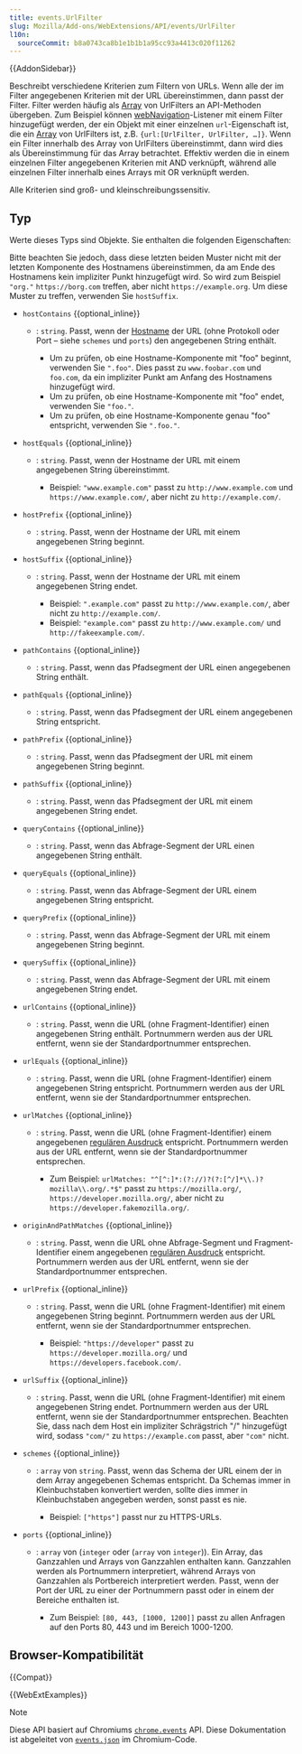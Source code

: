```yaml
---
title: events.UrlFilter
slug: Mozilla/Add-ons/WebExtensions/API/events/UrlFilter
l10n:
  sourceCommit: b8a0743ca8b1e1b1b1a95cc93a4413c020f11262
---
```


{{AddonSidebar}}

Beschreibt verschiedene Kriterien zum Filtern von URLs. Wenn alle der im Filter angegebenen Kriterien mit der URL übereinstimmen, dann passt der Filter. Filter werden häufig als [Array](/de/docs/Web/JavaScript/Reference/Global_Objects/Array) von UrlFilters an API-Methoden übergeben. Zum Beispiel können [webNavigation](/de/docs/Mozilla/Add-ons/WebExtensions/API/webNavigation)-Listener mit einem Filter hinzugefügt werden, der ein Objekt mit einer einzelnen `url`-Eigenschaft ist, die ein [Array](/de/docs/Web/JavaScript/Reference/Global_Objects/Array) von UrlFilters ist, z.B. `{url:[UrlFilter, UrlFilter, …]}`. Wenn ein Filter innerhalb des Array von UrlFilters übereinstimmt, dann wird dies als Übereinstimmung für das Array betrachtet. Effektiv werden die in einem einzelnen Filter angegebenen Kriterien mit AND verknüpft, während alle einzelnen Filter innerhalb eines Arrays mit OR verknüpft werden.

Alle Kriterien sind groß- und kleinschreibungssensitiv.

## Typ

Werte dieses Typs sind Objekte. Sie enthalten die folgenden Eigenschaften:

Bitte beachten Sie jedoch, dass diese letzten beiden Muster nicht mit der letzten Komponente des Hostnamens übereinstimmen, da am Ende des Hostnamens kein impliziter Punkt hinzugefügt wird. So wird zum Beispiel `"org."` `https://borg.com` treffen, aber nicht `https://example.org`. Um diese Muster zu treffen, verwenden Sie `hostSuffix`.

- `hostContains` {{optional_inline}}

  - : `string`. Passt, wenn der [Hostname](/de/docs/Web/API/HTMLAnchorElement/hostname) der URL (ohne Protokoll oder Port – siehe `schemes` und `ports`) den angegebenen String enthält.

    - Um zu prüfen, ob eine Hostname-Komponente mit "foo" beginnt, verwenden Sie `".foo"`. Dies passt zu `www.foobar.com` und `foo.com`, da ein impliziter Punkt am Anfang des Hostnamens hinzugefügt wird.
    - Um zu prüfen, ob eine Hostname-Komponente mit "foo" endet, verwenden Sie `"foo."`.
    - Um zu prüfen, ob eine Hostname-Komponente genau "foo" entspricht, verwenden Sie `".foo."`.

- `hostEquals` {{optional_inline}}

  - : `string`. Passt, wenn der Hostname der URL mit einem angegebenen String übereinstimmt.

    - Beispiel: `"www.example.com"` passt zu `http://www.example.com` und `https://www.example.com/`, aber nicht zu `http://example.com/`.

- `hostPrefix` {{optional_inline}}
  - : `string`. Passt, wenn der Hostname der URL mit einem angegebenen String beginnt.
- `hostSuffix` {{optional_inline}}

  - : `string`. Passt, wenn der Hostname der URL mit einem angegebenen String endet.

    - Beispiel: `".example.com"` passt zu `http://www.example.com/`, aber nicht zu `http://example.com/`.
    - Beispiel: `"example.com"` passt zu `http://www.example.com/` und `http://fakeexample.com/`.

- `pathContains` {{optional_inline}}
  - : `string`. Passt, wenn das Pfadsegment der URL einen angegebenen String enthält.
- `pathEquals` {{optional_inline}}
  - : `string`. Passt, wenn das Pfadsegment der URL einem angegebenen String entspricht.
- `pathPrefix` {{optional_inline}}
  - : `string`. Passt, wenn das Pfadsegment der URL mit einem angegebenen String beginnt.
- `pathSuffix` {{optional_inline}}
  - : `string`. Passt, wenn das Pfadsegment der URL mit einem angegebenen String endet.
- `queryContains` {{optional_inline}}
  - : `string`. Passt, wenn das Abfrage-Segment der URL einen angegebenen String enthält.
- `queryEquals` {{optional_inline}}
  - : `string`. Passt, wenn das Abfrage-Segment der URL einem angegebenen String entspricht.
- `queryPrefix` {{optional_inline}}
  - : `string`. Passt, wenn das Abfrage-Segment der URL mit einem angegebenen String beginnt.
- `querySuffix` {{optional_inline}}
  - : `string`. Passt, wenn das Abfrage-Segment der URL mit einem angegebenen String endet.
- `urlContains` {{optional_inline}}
  - : `string`. Passt, wenn die URL (ohne Fragment-Identifier) einen angegebenen String enthält. Portnummern werden aus der URL entfernt, wenn sie der Standardportnummer entsprechen.
- `urlEquals` {{optional_inline}}
  - : `string`. Passt, wenn die URL (ohne Fragment-Identifier) einem angegebenen String entspricht. Portnummern werden aus der URL entfernt, wenn sie der Standardportnummer entsprechen.
- `urlMatches` {{optional_inline}}

  - : `string`. Passt, wenn die URL (ohne Fragment-Identifier) einem angegebenen [regulären Ausdruck](/de/docs/Web/JavaScript/Guide/Regular_expressions) entspricht. Portnummern werden aus der URL entfernt, wenn sie der Standardportnummer entsprechen.

    - Zum Beispiel: `urlMatches: "^[^:]*:(?://)?(?:[^/]*\\.)?mozilla\\.org/.*$"` passt zu `https://mozilla.org/`, `https://developer.mozilla.org/`, aber nicht zu `https://developer.fakemozilla.org/`.

- `originAndPathMatches` {{optional_inline}}
  - : `string`. Passt, wenn die URL ohne Abfrage-Segment und Fragment-Identifier einem angegebenen [regulären Ausdruck](/de/docs/Web/JavaScript/Guide/Regular_expressions) entspricht. Portnummern werden aus der URL entfernt, wenn sie der Standardportnummer entsprechen.
- `urlPrefix` {{optional_inline}}

  - : `string`. Passt, wenn die URL (ohne Fragment-Identifier) mit einem angegebenen String beginnt. Portnummern werden aus der URL entfernt, wenn sie der Standardportnummer entsprechen.

    - Beispiel: `"https://developer"` passt zu `https://developer.mozilla.org/` und `https://developers.facebook.com/`.

- `urlSuffix` {{optional_inline}}
  - : `string`. Passt, wenn die URL (ohne Fragment-Identifier) mit einem angegebenen String endet. Portnummern werden aus der URL entfernt, wenn sie der Standardportnummer entsprechen. Beachten Sie, dass nach dem Host ein impliziter Schrägstrich "/" hinzugefügt wird, sodass `"com/"` zu `https://example.com` passt, aber `"com"` nicht.
- `schemes` {{optional_inline}}

  - : `array` von `string`. Passt, wenn das Schema der URL einem der in dem Array angegebenen Schemas entspricht. Da Schemas immer in Kleinbuchstaben konvertiert werden, sollte dies immer in Kleinbuchstaben angegeben werden, sonst passt es nie.

    - Beispiel: `["https"]` passt nur zu HTTPS-URLs.

- `ports` {{optional_inline}}

  - : `array` von (`integer` oder (`array` von `integer`)). Ein Array, das Ganzzahlen und Arrays von Ganzzahlen enthalten kann. Ganzzahlen werden als Portnummern interpretiert, während Arrays von Ganzzahlen als Portbereich interpretiert werden. Passt, wenn der Port der URL zu einer der Portnummern passt oder in einem der Bereiche enthalten ist.

    - Zum Beispiel: `[80, 443, [1000, 1200]]` passt zu allen Anfragen auf den Ports 80, 443 und im Bereich 1000-1200.

## Browser-Kompatibilität

{{Compat}}

{{WebExtExamples}}

> [!NOTE]
> Diese API basiert auf Chromiums [`chrome.events`](https://developer.chrome.com/docs/extensions/reference/api/events#type-UrlFilter) API. Diese Dokumentation ist abgeleitet von [`events.json`](https://chromium.googlesource.com/chromium/src/+/master/extensions/common/api/events.json) im Chromium-Code.
